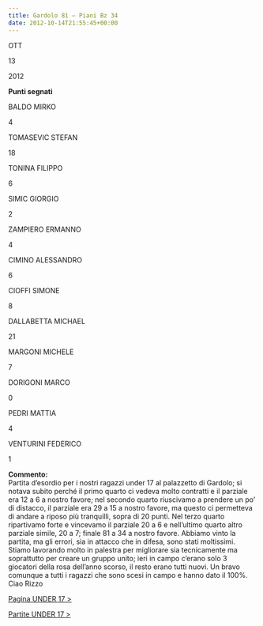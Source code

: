 ```yaml
---
title: Gardolo 81 – Piani Bz 34
date: 2012-10-14T21:55:45+00:00
---
```

OTT

13

2012

**Punti segnati**

BALDO MIRKO

4

TOMASEVIC STEFAN

18

TONINA FILIPPO

6

SIMIC GIORGIO

2

ZAMPIERO ERMANNO

4

CIMINO ALESSANDRO

6

CIOFFI SIMONE

8

DALLABETTA MICHAEL

21

MARGONI MICHELE

7

DORIGONI MARCO

0

PEDRI MATTIA

4

VENTURINI FEDERICO

1

**Commento:**  
Partita d’esordio per i nostri ragazzi under 17 al palazzetto di Gardolo; si notava subito perché il primo quarto ci vedeva molto contratti e il parziale era 12 a 6 a nostro favore; nel secondo quarto riuscivamo a prendere un po’ di distacco, il parziale era 29 a 15 a nostro favore, ma questo ci permetteva di andare a riposo più tranquilli, sopra di 20 punti. Nel terzo quarto ripartivamo forte e vincevamo il parziale 20 a 6 e nell’ultimo quarto altro parziale simile, 20 a 7; finale 81 a 34 a nostro favore. Abbiamo vinto la partita, ma gli errori, sia in attacco che in difesa, sono stati moltissimi. Stiamo lavorando molto in palestra per migliorare sia tecnicamente ma soprattutto per creare un gruppo unito; ieri in campo c’erano solo 3 giocatori della rosa dell’anno scorso, il resto erano tutti nuovi. Un bravo comunque a tutti i ragazzi che sono scesi in campo e hanno dato il 100%. Ciao Rizzo

[Pagina UNDER 17 >](http://www.basketgardolo.it/under-17)

[Partite UNDER 17 >](http://www.basketgardolo.it/?tag=under-17&cat=11)
